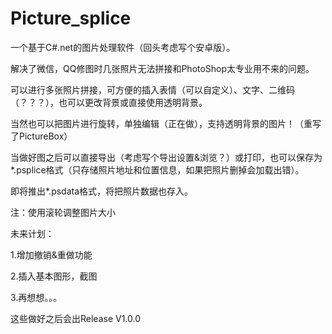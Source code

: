 # Picture_splice
一个基于C#.net的图片处理软件（回头考虑写个安卓版）。

解决了微信，QQ修图时几张照片无法拼接和PhotoShop太专业用不来的问题。

可以进行多张照片拼接，可方便的插入表情（可以自定义）、文字、二维码（？？？），也可以更改背景或直接使用透明背景。

当然也可以把图片进行旋转，单独编辑（正在做），支持透明背景的图片！（重写了PictureBox）

当做好图之后可以直接导出（考虑写个导出设置&浏览？）或打印，也可以保存为*.psplice格式（只存储照片地址和位置信息，如果把照片删掉会加载出错）。

即将推出*.psdata格式，将把照片数据也存入。



注：使用滚轮调整图片大小


未来计划：

1.增加撤销&重做功能

2.插入基本图形，截图

3.再想想。。。

这些做好之后会出Release V1.0.0
